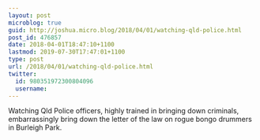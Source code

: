 ```yaml
---
layout: post
microblog: true
guid: http://joshua.micro.blog/2018/04/01/watching-qld-police.html
post_id: 476857
date: 2018-04-01T18:47:10+1100
lastmod: 2019-07-30T17:47:01+1100
type: post
url: /2018/04/01/watching-qld-police.html
twitter:
  id: 980351972300804096
  username: 
---
```

Watching Qld Police officers, highly trained in bringing down criminals, embarrassingly bring down the letter of the law on rogue bongo drummers in Burleigh Park.
